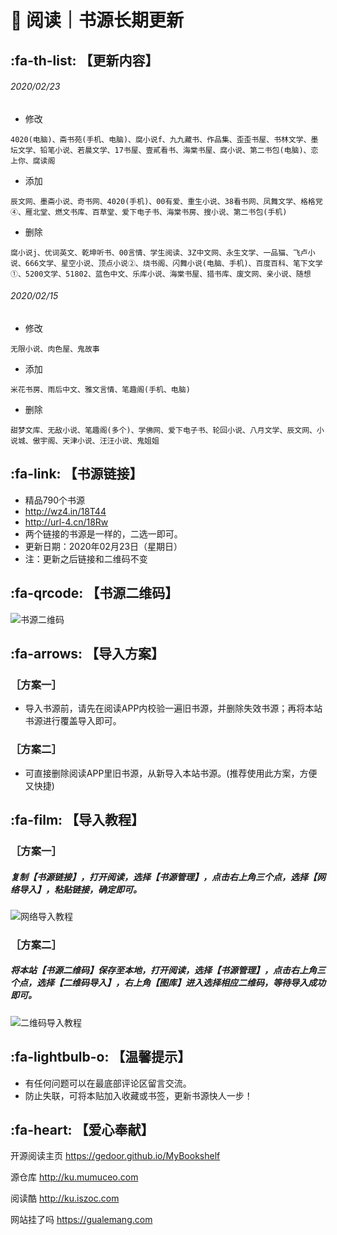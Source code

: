 # 📖 阅读｜书源长期更新

##  :fa-th-list: 【更新内容】

###### 2020/02/23
- 修改
```
4020(电脑)、斋书苑(手机、电脑)、腐小说f、九九藏书、作品集、歪歪书屋、书林文学、墨坛文学、铅笔小说、若晨文学、17书屋、壹貳看书、海棠书屋、腐小说、第二书包(电脑)、恋上你、腐读阁
```
- 添加
```
辰文网、墨斋小说、奇书网、4020(手机)、00有爱、重生小说、38看书网、凤舞文学、格格党④、雁北堂、燃文书库、百草堂、爱下电子书、海棠书房、搜小说、第二书包(手机)
```
- 删除
```
腐小说j、优词英文、乾坤听书、00言情、学生阅读、3Z中文网、永生文学、一品猫、飞卢小说、666文学、星空小说、顶点小说②、烧书阁、闪舞小说(电脑、手机)、百度百科、笔下文学①、5200文学、51802、蓝色中文、乐库小说、海棠书屋、猎书库、废文网、亲小说、随想
```

###### 2020/02/15
- 修改
```
无限小说、肉色屋、鬼故事
```
- 添加
```
米花书房、雨后中文、雅文言情、笔趣阁(手机、电脑)
```
- 删除
```
甜梦文库、无敌小说、笔趣阁(多个)、学佛网、爱下电子书、轮回小说、八月文学、辰文网、小说城、傲宇阁、天津小说、汪汪小说、鬼姐姐
```

##  :fa-link: 【书源链接】

- 精品790个书源
- http://wz4.in/18T44
- http://url-4.cn/18Rw
- 两个链接的书源是一样的，二选一即可。
- 更新日期：2020年02月23日（星期日）
- 注：更新之后链接和二维码不变

##  :fa-qrcode: 【书源二维码】

![书源二维码](https://images.gitee.com/uploads/images/2020/0112/161800_f306b3ea_5572791.png "书源二维码.png")

##  :fa-arrows: 【导入方案】

### ［方案一］
- 导入书源前，请先在阅读APP内校验一遍旧书源，并删除失效书源；再将本站书源进行覆盖导入即可。

### ［方案二］
- 可直接删除阅读APP里旧书源，从新导入本站书源。(推荐使用此方案，方便又快捷)


##  :fa-film: 【导入教程】

### ［方案一］
##### 复制【书源链接】，打开阅读，选择【书源管理】，点击右上角三个点，选择【网络导入】，粘贴链接，确定即可。
![网络导入教程](https://images.gitee.com/uploads/images/2020/0116/043317_4866ecb8_5572791.png "网络导入.png")

### ［方案二］
##### 将本站【书源二维码】保存至本地，打开阅读，选择【书源管理】，点击右上角三个点，选择【二维码导入】，右上角【图库】进入选择相应二维码，等待导入成功即可。
![二维码导入教程](https://images.gitee.com/uploads/images/2020/0116/045835_d9f8b4cd_5572791.png "二维码导入.png")

##  :fa-lightbulb-o: 【温馨提示】

- 有任何问题可以在最底部评论区留言交流。
- 防止失联，可将本贴加入收藏或书签，更新书源快人一步！

##  :fa-heart: 【爱心奉献】

开源阅读主页
https://gedoor.github.io/MyBookshelf

源仓库
http://ku.mumuceo.com

阅读酷
http://ku.iszoc.com

网站挂了吗
https://gualemang.com